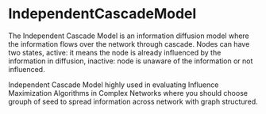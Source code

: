# IndependentCascadeModel

The Independent Cascade Model is an information diffusion model where the information flows over the network through cascade. Nodes can have two states, active: it means the node is already influenced by the information in diffusion, inactive: node is unaware of the information or not influenced.

Independent Cascade Model highly used in evaluating Influence Maximization Algorithms in Complex Networks where you should choose grouph of seed to spread information across network with graph structured.